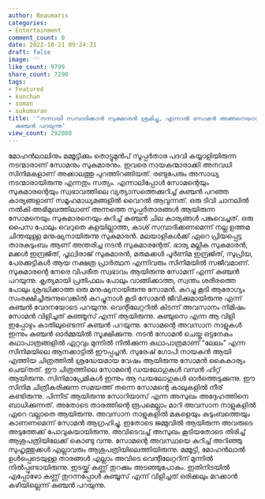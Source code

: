 ```yaml
---
author: Beaumaris
categories:
- Entertainment
comment_count: 0
date: 2022-10-21 09:24:21
draft: false
image: ''
like_count: 9799
share_count: 7290
tags:
- Featured
- kunchan
- soman
- sukumaran
title: '"നന്നായി സമ്പാദിക്കാൻ സുകുമാരൻ ശ്രമിച്ചു, എന്നാൽ സോമൻ അങ്ങനെയായിരുന്നില്ല",
  കുഞ്ചൻ പറയുന്നു'
view_count: 292008
---
```


മോഹൻലാലിനും മമ്മൂട്ടിക്കും തൊട്ടുമുൻപ് സൂപ്പർതാര പദവി കയ്യാളിയിരുന്ന നടന്മാരാണ് സോമനും സുകുമാരനും. ഇവരെ നായകന്മാരാക്കി അനവധി സിനിമകളാണ് അക്കാലത്തു പുറത്തിറങ്ങിയത്. രണ്ടുപേരും അസാധ്യ നടന്മാരായിരുന്നു എന്നതും സത്യം. എന്നാലിപ്പോൾ സോമന്റെയും സുകുമാരന്റെയും സ്വഭാവത്തിലെ വ്യത്യാസത്തെക്കുറിച്ച് കുഞ്ചൻ പറഞ്ഞ കാര്യങ്ങളാണ് സമൂഹമാധ്യമങ്ങളിൽ വൈറൽ ആവുന്നത്. ഒരു ടിവി ചാനലിൽ നൽകി അഭിമുഖത്തിലാണ് അന്നത്തെ സൂപ്പർതാരങ്ങൾ ആയിരുന്ന സോമനെയും സുകുമാരനെയും കുറിച്ച് കുഞ്ചൻ ചില കാര്യങ്ങൾ പങ്കുവെച്ചത്. ഒരു പൈസ പോലും വെറുതെ കളയില്ലാത്ത, കാശ് സമ്പാദിക്കണമെന്ന് നല്ല ഉത്തമ ചിന്തയുള്ള മനുഷ്യനായിരുന്നു സുകുമാരൻ. മലയാളികൾക്ക് ഏറെ പ്രിയപ്പെട്ട താരകുടുംബം ആണ് അന്തരിച്ച നടൻ സുകുമാരന്റേത്. ഭാര്യ മല്ലിക സുകുമാരൻ, മക്കൾ ഇന്ദ്രജിത്, പൃഥ്വിരാജ് സുകുമാരൻ, മരുമക്കൾ പൂർണിമ ഇന്ദ്രജിത്, സുപ്രിയ, പേരക്കുട്ടികൾ ആയ നക്ഷത്ര പ്രാർത്ഥന എന്നിവരും സിനിമയിൽ സജീവമാണ്. സുകുമാരന്റെ നേരെ വിപരീത സ്വഭാവം ആയിരുന്നു സോമന് എന്ന് കുഞ്ചൻ പറയുന്നു. കൃത്യമായി പ്രതിഫലം പോലും വാങ്ങിക്കാത്ത, സ്വന്തം ശരീരത്തെ പോലും ശ്രദ്ധിക്കാത്ത ഒരു മനുഷ്യനായിരുന്നു സോമൻ. കുറച്ചു കൂടി ആരോഗ്യം സംരക്ഷിച്ചിരുന്നുവെങ്കിൽ കുറച്ചുനാൾ കൂടി സോമൻ ജീവിക്കുമായിരുന്നു എന്ന് കുഞ്ചൻ വേദനയോടെ പറയുന്നു. വെന്റിലേറ്ററിൽ കിടന്ന് അവസാനം നിമിഷം സോമൻ വിളിച്ചത് കുഞ്ഞൂസ് എന്ന് ആയിരുന്നു. കുഞ്ചുസെ എന്ന ആ വിളി ഇപ്പോഴും കാതിലുണ്ടെന്ന് കുഞ്ചൻ പറയുന്നു. സോമന്റെ അവസാന നാളുകൾ ഇന്നും കുഞ്ചൻ ഓർമ്മയിൽ സൂക്ഷിക്കുന്നു. നടൻ സോമൻ ചെയ്ത ഒട്ടനേകം കഥാപാത്രങ്ങളിൽ ഏറ്റവും മുന്നിൽ നിൽക്കുന്ന കഥാപാത്രമാണ് “ലേലം” എന്ന സിനിമയിലെ ആനക്കാട്ടിൽ ഈപ്പച്ചൻ. സുരേഷ് ഗോപി നായകൻ ആയി എത്തിയ ചിത്രത്തിൽ ശ്രദ്ധേയമായ വേഷം ആയിരുന്നു സോമൻ കൈകാര്യം ചെയ്‌തത്‌. ഈ ചിത്രത്തിലെ സോമന്റെ ഡയലോഗുകൾ വമ്പൻ ഹിറ്റ് ആയിരുന്നു. സിനിമാപ്രേമികൾ ഇന്നും ആ ഡയലോഗുകൾ ഓർത്തെടുക്കുന്നു. ഈ സിനിമ ചിത്രീകരിക്കുന്ന സമയത്ത് തന്നെ സോമന്റെ കാലുകളിൽ നീര് കണ്ടിരുന്നു. പിന്നീട് ആയിരുന്നു സോറിയാസ് എന്ന അസുഖം അദ്ദേഹത്തിനെ ബാധിക്കുന്നത്. അതോടെ താരത്തിന്റെ രൂപമെല്ലാം മാറി അവസാന നാളുകളിൽ ഏറെ വല്ലാതെ ആയിരുന്നു. അവസാന നാളുകളിൽ മകളെയും കുടുംബത്തെയും കാണണമെന്ന് സോമൻ ആഗ്രഹിച്ചു. ഇതോടെ ജമ്മുവിൽ ആയിരുന്ന അവരുടെ അടുത്തേക്ക് പോവുകയായിരുന്നു. അവിടെവച്ച് അസുഖം കൂടിയതോടെ തിരിച്ച് ആശുപത്രിയിലേക്ക് കൊണ്ടു വന്നു. സോമന്റെ അവസ്ഥയെ കുറിച്ച് അറിഞ്ഞു സുഹൃത്തുക്കൾ എല്ലാവരും ആശുപത്രിയിലെത്തിയിരുന്നു. മമ്മൂട്ടി, മോഹൻലാൽ ഉൾപ്പെടെയുള്ള താരങ്ങൾ എല്ലാം അവിടെ വെന്റിലേറ്ററിന് മുന്നിൽ നിൽപ്പുണ്ടായിരുന്നു. ഇടയ്ക്ക് കണ്ണ് തുറക്കും അടഞ്ഞുപോകും. ഇതിനിടയിൽ എപ്പോഴോ കണ്ണ് തുറന്നപ്പോൾ കുഞ്ചൂസ് എന്ന് വിളിച്ചത് ഒരിക്കലും മറക്കാൻ കഴിയില്ലെന്ന് കുഞ്ചൻ പറയുന്നു.